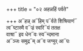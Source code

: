 +++
title = "०२ अहन्नहिं पर्वते"

+++
अ᳓हन्न् अ᳓हिम् प᳓र्वते शिश्रियाणं᳓  
त्व᳓ष्टास्मै व᳓ज्रं स्वरि᳓यं ततक्ष  
वाश्रा᳓ इव धेन᳓वः स्य᳓न्दमाना  
अ᳓ञ्जः समुद्र᳓म् अ᳓व जग्मुर् आ᳓पः